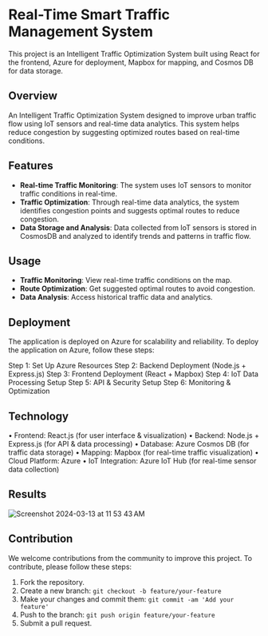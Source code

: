 # Real-Time Smart Traffic Management System

This project is an Intelligent Traffic Optimization System built using React for the frontend, Azure for deployment, Mapbox for mapping, and Cosmos DB for data storage.

## Overview

An Intelligent Traffic Optimization System designed to improve urban traffic flow using IoT sensors and real-time data analytics. This system helps reduce congestion by suggesting optimized routes based on real-time conditions.

## Features

- **Real-time Traffic Monitoring**: The system uses IoT sensors to monitor traffic conditions in real-time.
- **Traffic Optimization**: Through real-time data analytics, the system identifies congestion points and suggests optimal routes to reduce congestion.
- **Data Storage and Analysis**: Data collected from IoT sensors is stored in CosmosDB and analyzed to identify trends and patterns in traffic flow.


## Usage

- **Traffic Monitoring**: View real-time traffic conditions on the map.
- **Route Optimization**: Get suggested optimal routes to avoid congestion.
- **Data Analysis**: Access historical traffic data and analytics.

## Deployment

The application is deployed on Azure for scalability and reliability. To deploy the application on Azure, follow these steps:

Step 1: Set Up Azure Resources
Step 2: Backend Deployment (Node.js + Express.js)
Step 3: Frontend Deployment (React + Mapbox)
Step 4: IoT Data Processing Setup
Step 5: API & Security Setup
Step 6: Monitoring & Optimization

## Technology

•	Frontend: React.js (for user interface & visualization)
•	Backend: Node.js + Express.js (for API & data processing)
•	Database: Azure Cosmos DB (for traffic data storage)
•	Mapping: Mapbox (for real-time traffic visualization)
•	Cloud Platform: Azure
•	IoT Integration: Azure IoT Hub (for real-time sensor data collection)

## Results
![Screenshot 2024-03-13 at 11 53 43 AM](https://github.com/Rahulraonimbalkar/Smart_traffic_management_system/assets/117708809/0af34131-fed6-4150-9142-62a394e84767)

## Contribution

We welcome contributions from the community to improve this project. To contribute, please follow these steps:

1. Fork the repository.
2. Create a new branch: `git checkout -b feature/your-feature`
3. Make your changes and commit them: `git commit -am 'Add your feature'`
4. Push to the branch: `git push origin feature/your-feature`
5. Submit a pull request.

